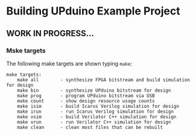# Building UPduino Example Project

## WORK IN PROGRESS...

### Mske targets

The following make targets are shown typing `make`:

```plain-text
make targets:
    make all        - synthesize FPGA bitstream and build simulation for design
    make bin        - synthesize UPduino bitstream for design
    make prog       - program UPduino bitstream via USB
    make count      - show design resource usage counts
    make isim       - build Icarus Verilog simulation for design
    make irun       - run Icarus Verilog simulation for design
    make vsim       - build Verilator C++ simulation for design
    make vrun       - run Verilator C++ simulation for design
    make clean      - clean most files that can be rebuilt
```
